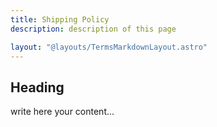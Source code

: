 ```yaml
---
title: Shipping Policy
description: description of this page

layout: "@layouts/TermsMarkdownLayout.astro"
---
```


## Heading

write here your content...
